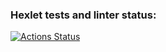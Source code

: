 ### Hexlet tests and linter status:
[![Actions Status](https://github.com/georg-remer/python-project-lvl4/workflows/hexlet-check/badge.svg)](https://github.com/georg-remer/python-project-lvl4/actions)